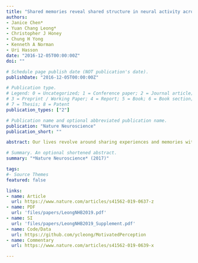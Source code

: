 ```yaml
---
title: "Shared memories reveal shared structure in neural activity across individuals"
authors: 
- Janice Chen*
- Yuan Chang Leong*
- Christopher J Honey
- Chung H Yong
- Kenneth A Norman
- Uri Hasson 
date: "2016-12-05T00:00:00Z"
doi: ""

# Schedule page publish date (NOT publication's date).
publishDate: "2016-12-05T00:00:00Z"

# Publication type.
# Legend: 0 = Uncategorized; 1 = Conference paper; 2 = Journal article;
# 3 = Preprint / Working Paper; 4 = Report; 5 = Book; 6 = Book section;
# 7 = Thesis; 8 = Patent
publication_types: ["2"]

# Publication name and optional abbreviated publication name.
publication: "Nature Neuroscience"
publication_short: ""

abstract: Our lives revolve around sharing experiences and memories with others. When different people recount the same events, how similar are their underlying neural representations? Participants viewed a 50-min movie, then verbally described the events during functional MRI, producing unguided detailed descriptions lasting up to 40 min. As each person spoke, event-specific spatial patterns were reinstated in default-network, medial-temporal, and high-level visual areas. Individual event patterns were both highly discriminable from one another and similar among people, suggesting consistent spatial organization. In many high-order areas, patterns were more similar between people recalling the same event than between recall and perception, indicating systematic reshaping of percept into memory. These results reveal the existence of a common spatial organization for memories in high-level cortical areas, where encoded information is largely abstracted beyond sensory constraints, and that neural patterns during perception are altered systematically across people into shared memory representations for real-life events.

# Summary. An optional shortened abstract.
summary: "*Nature Neuroscience* (2017)"

tags:
#- Source Themes
featured: false

links:
- name: Article 
  url: https://www.nature.com/articles/s41562-019-0637-z
- name: PDF
  url: 'files/papers/LeongNHB2019.pdf'
- name: SI
  url: 'files/papers/LeongNHB2019_Supplement.pdf'
- name: Code/Data
  url: https://github.com/ycleong/MotivatedPerception  
- name: Commentary
  url: https://www.nature.com/articles/s41562-019-0639-x

---
```


